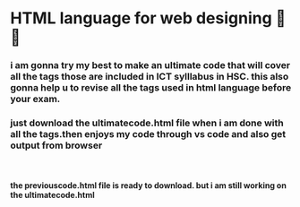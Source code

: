  # HTML language for web designing 🚀🔥
<h3>i am gonna try my best to make an ultimate code that will cover all the tags those are included in ICT sylllabus in HSC.
this also gonna help u to revise all the tags used in html language before your exam. <h3>
<h3>just download the ultimatecode.html file when i am done with all the tags.then enjoys my code through vs code and also get output from browser</h3><br>
<h4>the previouscode.html file is ready to download. but i am still working on the ultimatecode.html</h4>
